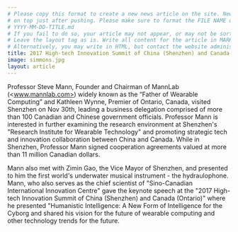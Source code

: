 ```yaml
---
# Please copy this format to create a new news article on the site. News articles are sorted by date and yours should appear
# on top just after pushing. Please make sure to format the FILE NAME of your article as follows:
# YYYY-MM-DD-TITLE.md
# If you fail to do so, your article may not appear, or may not be sorted to the top as it should be.
# Leave the layout tag as is. Write all content for the article in MARKDOWN below the line. It will be formatted automatically.
# Alternatively, you may write in HTML, but contact the website administrator before doing so for relevant stylesheet reference.
title: 2017 High-tech Innovation Summit of China (Shenzhen) and Canada (Ontario)
image: simmons.jpg
layout: article 
---
```

Professor Steve Mann, Founder and Chairman of MannLab (<www.mannlab.com>) widely known as the “Father of Wearable Computing” and Kathleen Wynne, Premier of Ontario, Canada, visited Shenzhen on Nov 30th, leading a business delegation comprised of more than 100 Canadian and Chinese government officials.  Professor Mann is interested in further examining the research environment at Shenzhen's "Research Institute for Wearable Technology" and promoting strategic tech and innovation collaboration between China and Canada.  While in Shenzhen, Professor Mann signed cooperation agreements valued at more than 11 million Canadian dollars.

Mann also met with Zimin Gao, the Vice Mayor of Shenzhen, and presented to him the first world's underwater musical instrument - the hydraulophone.  Mann, who also serves as the chief scientist of "Sino-Canadian International Innovation Centre" gave the keynote speech at the "2017 High-tech Innovation Summit of China (Shenzhen) and Canada (Ontario)" where he presented "Humanistic Intelligence: A New Form of Intelligence for the Cyborg and shared his vision for the future of wearable computing and other technology trends for the future.
